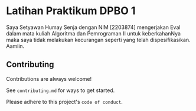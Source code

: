 
# Latihan Praktikum DPBO 1
Saya Setyawan Humay Senja dengan NIM [2203874] mengerjakan Eval
dalam mata kuliah Algoritma dan Pemrograman II untuk keberkahanNya maka saya tidak
melakukan kecurangan seperti yang telah dispesifikasikan. Aamiin.



## Contributing

Contributions are always welcome!

See `contributing.md` for ways to get started.

Please adhere to this project's `code of conduct`.

